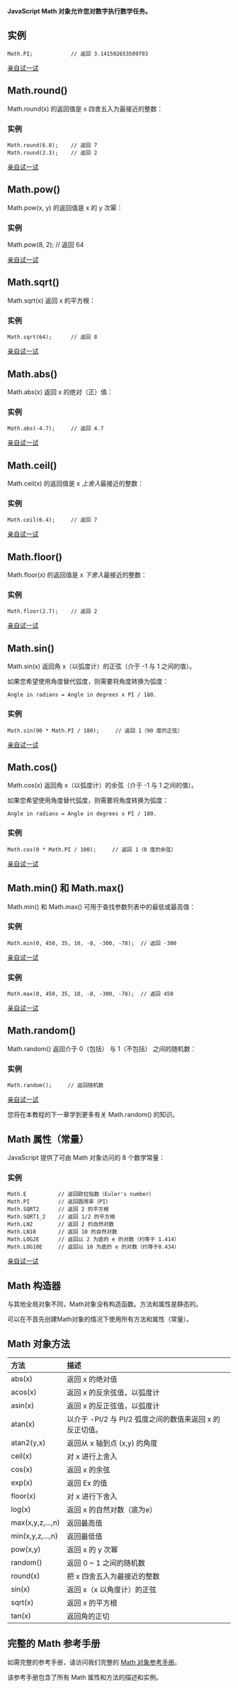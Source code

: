 **JavaScript Math 对象允许您对数字执行数学任务。**

## 实例

```
Math.PI;            // 返回 3.141592653589793
```

[亲自试一试](https://www.w3school.com.cn/tiy/t.asp?f=js_math_pi)

## Math.round()

Math.round(x) 的返回值是 x 四舍五入为最接近的整数：

### 实例

```
Math.round(6.8);    // 返回 7
Math.round(2.3);    // 返回 2
```

[亲自试一试](https://www.w3school.com.cn/tiy/t.asp?f=js_math_round)

## Math.pow()

Math.pow(x, y) 的返回值是 x 的 y 次幂：

### 实例

Math.pow(8, 2); // 返回 64

[亲自试一试](https://www.w3school.com.cn/tiy/t.asp?f=js_math_pow)

## Math.sqrt()

Math.sqrt(x) 返回 x 的平方根：

### 实例

```
Math.sqrt(64);      // 返回 8
```

[亲自试一试](https://www.w3school.com.cn/tiy/t.asp?f=js_math_sqrt)

## Math.abs()

Math.abs(x) 返回 x 的绝对（正）值：

### 实例

```
Math.abs(-4.7);     // 返回 4.7
```

[亲自试一试](https://www.w3school.com.cn/tiy/t.asp?f=js_math_abs)

## Math.ceil()

Math.ceil(x) 的返回值是 x *上舍入*最接近的整数：

### 实例

```
Math.ceil(6.4);     // 返回 7
```

[亲自试一试](https://www.w3school.com.cn/tiy/t.asp?f=js_math_ceil)

## Math.floor()

Math.floor(x) 的返回值是 x *下舍入*最接近的整数：

### 实例

```
Math.floor(2.7);    // 返回 2
```

[亲自试一试](https://www.w3school.com.cn/tiy/t.asp?f=js_math_floor)

## Math.sin()

Math.sin(x) 返回角 x（以弧度计）的正弦（介于 -1 与 1 之间的值）。

如果您希望使用角度替代弧度，则需要将角度转换为弧度：

```
Angle in radians = Angle in degrees x PI / 180.
```

### 实例

```
Math.sin(90 * Math.PI / 180);     // 返回 1（90 度的正弦）
```

[亲自试一试](https://www.w3school.com.cn/tiy/t.asp?f=js_math_sin)

## Math.cos()

Math.cos(x) 返回角 x（以弧度计）的余弦（介于 -1 与 1 之间的值）。

如果您希望使用角度替代弧度，则需要将角度转换为弧度：

```
Angle in radians = Angle in degrees x PI / 180.
```

### 实例

```
Math.cos(0 * Math.PI / 180);     // 返回 1（0 度的余弦）
```

[亲自试一试](https://www.w3school.com.cn/tiy/t.asp?f=js_math_cos)

## Math.min() 和 Math.max()

Math.min() 和 Math.max() 可用于查找参数列表中的最低或最高值：

### 实例

```
Math.min(0, 450, 35, 10, -8, -300, -78);  // 返回 -300
```

[亲自试一试](https://www.w3school.com.cn/tiy/t.asp?f=js_math_min)

### 实例

```
Math.max(0, 450, 35, 10, -8, -300, -78);  // 返回 450
```

[亲自试一试](https://www.w3school.com.cn/tiy/t.asp?f=js_math_max)

## Math.random()

Math.random() 返回介于 0（包括） 与 1（不包括） 之间的随机数：

### 实例

```
Math.random();     // 返回随机数
```

[亲自试一试](https://www.w3school.com.cn/tiy/t.asp?f=js_math_random)

您将在本教程的下一章学到更多有关 Math.random() 的知识。

## Math 属性（常量）

JavaScript 提供了可由 Math 对象访问的 8 个数学常量：

### 实例

```
Math.E          // 返回欧拉指数（Euler's number）
Math.PI         // 返回圆周率（PI）
Math.SQRT2      // 返回 2 的平方根
Math.SQRT1_2    // 返回 1/2 的平方根
Math.LN2        // 返回 2 的自然对数
Math.LN10       // 返回 10 的自然对数
Math.LOG2E      // 返回以 2 为底的 e 的对数（约等于 1.414）
Math.LOG10E     // 返回以 10 为底的 e 的对数（约等于0.434）
```

[亲自试一试](https://www.w3school.com.cn/tiy/t.asp?f=js_math_constants)

## Math 构造器

与其他全局对象不同，Math对象没有构造函数。方法和属性是静态的。

可以在不首先创建Math对象的情况下使用所有方法和属性（常量）。

## Math 对象方法

| 方法             | 描述                                                     |
| :--------------- | :------------------------------------------------------- |
| abs(x)           | 返回 x 的绝对值                                          |
| acos(x)          | 返回 x 的反余弦值，以弧度计                              |
| asin(x)          | 返回 x 的反正弦值，以弧度计                              |
| atan(x)          | 以介于 -PI/2 与 PI/2 弧度之间的数值来返回 x 的反正切值。 |
| atan2(y,x)       | 返回从 x 轴到点 (x,y) 的角度                             |
| ceil(x)          | 对 x 进行上舍入                                          |
| cos(x)           | 返回 x 的余弦                                            |
| exp(x)           | 返回 Ex 的值                                             |
| floor(x)         | 对 x 进行下舍入                                          |
| log(x)           | 返回 x 的自然对数（底为e）                               |
| max(x,y,z,...,n) | 返回最高值                                               |
| min(x,y,z,...,n) | 返回最低值                                               |
| pow(x,y)         | 返回 x 的 y 次幂                                         |
| random()         | 返回 0 ~ 1 之间的随机数                                  |
| round(x)         | 把 x 四舍五入为最接近的整数                              |
| sin(x)           | 返回 x（x 以角度计）的正弦                               |
| sqrt(x)          | 返回 x 的平方根                                          |
| tan(x)           | 返回角的正切                                             |

## 完整的 Math 参考手册

如需完整的参考手册，请访问我们完整的 [Math 对象参考手册](https://www.w3school.com.cn/jsref/jsref_obj_math.asp)。

该参考手册包含了所有 Math 属性和方法的描述和实例。